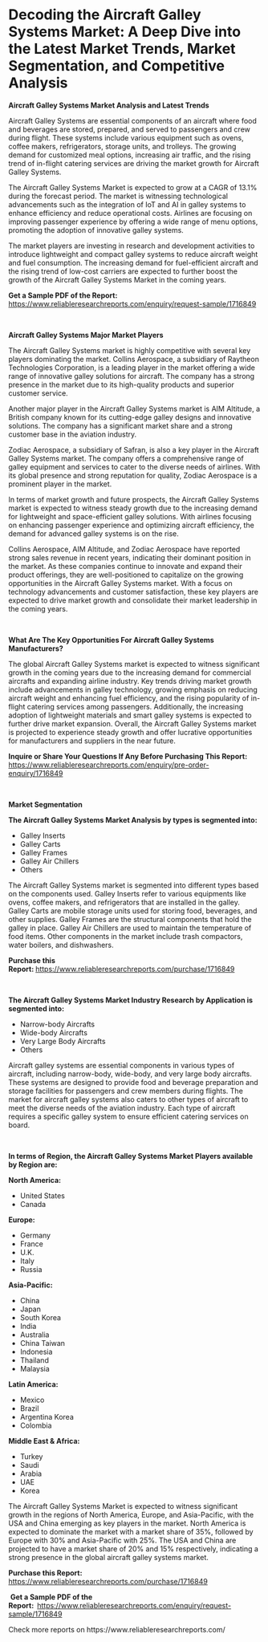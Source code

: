 <p><h1>Decoding the Aircraft Galley Systems Market: A Deep Dive into the Latest Market Trends, Market Segmentation, and Competitive Analysis</h1></p><p><strong>Aircraft Galley Systems Market Analysis and Latest Trends</strong></p>
<p><p>Aircraft Galley Systems are essential components of an aircraft where food and beverages are stored, prepared, and served to passengers and crew during flight. These systems include various equipment such as ovens, coffee makers, refrigerators, storage units, and trolleys. The growing demand for customized meal options, increasing air traffic, and the rising trend of in-flight catering services are driving the market growth for Aircraft Galley Systems.</p><p>The Aircraft Galley Systems Market is expected to grow at a CAGR of 13.1% during the forecast period. The market is witnessing technological advancements such as the integration of IoT and AI in galley systems to enhance efficiency and reduce operational costs. Airlines are focusing on improving passenger experience by offering a wide range of menu options, promoting the adoption of innovative galley systems.</p><p>The market players are investing in research and development activities to introduce lightweight and compact galley systems to reduce aircraft weight and fuel consumption. The increasing demand for fuel-efficient aircraft and the rising trend of low-cost carriers are expected to further boost the growth of the Aircraft Galley Systems Market in the coming years.</p></p>
<p><strong>Get a Sample PDF of the Report:&nbsp;</strong> <a href="https://www.reliableresearchreports.com/enquiry/request-sample/1716849">https://www.reliableresearchreports.com/enquiry/request-sample/1716849</a></p>
<p>&nbsp;</p>
<p><strong>Aircraft Galley Systems Major Market Players</strong></p>
<p><p>The Aircraft Galley Systems market is highly competitive with several key players dominating the market. Collins Aerospace, a subsidiary of Raytheon Technologies Corporation, is a leading player in the market offering a wide range of innovative galley solutions for aircraft. The company has a strong presence in the market due to its high-quality products and superior customer service.</p><p>Another major player in the Aircraft Galley Systems market is AIM Altitude, a British company known for its cutting-edge galley designs and innovative solutions. The company has a significant market share and a strong customer base in the aviation industry.</p><p>Zodiac Aerospace, a subsidiary of Safran, is also a key player in the Aircraft Galley Systems market. The company offers a comprehensive range of galley equipment and services to cater to the diverse needs of airlines. With its global presence and strong reputation for quality, Zodiac Aerospace is a prominent player in the market.</p><p>In terms of market growth and future prospects, the Aircraft Galley Systems market is expected to witness steady growth due to the increasing demand for lightweight and space-efficient galley solutions. With airlines focusing on enhancing passenger experience and optimizing aircraft efficiency, the demand for advanced galley systems is on the rise.</p><p>Collins Aerospace, AIM Altitude, and Zodiac Aerospace have reported strong sales revenue in recent years, indicating their dominant position in the market. As these companies continue to innovate and expand their product offerings, they are well-positioned to capitalize on the growing opportunities in the Aircraft Galley Systems market. With a focus on technology advancements and customer satisfaction, these key players are expected to drive market growth and consolidate their market leadership in the coming years.</p></p>
<p>&nbsp;</p>
<p><strong>What Are The Key Opportunities For Aircraft Galley Systems Manufacturers?</strong></p>
<p><p>The global Aircraft Galley Systems market is expected to witness significant growth in the coming years due to the increasing demand for commercial aircrafts and expanding airline industry. Key trends driving market growth include advancements in galley technology, growing emphasis on reducing aircraft weight and enhancing fuel efficiency, and the rising popularity of in-flight catering services among passengers. Additionally, the increasing adoption of lightweight materials and smart galley systems is expected to further drive market expansion. Overall, the Aircraft Galley Systems market is projected to experience steady growth and offer lucrative opportunities for manufacturers and suppliers in the near future.</p></p>
<p><strong>Inquire or Share Your Questions If Any Before Purchasing This Report:</strong> <a href="https://www.reliableresearchreports.com/enquiry/pre-order-enquiry/1716849">https://www.reliableresearchreports.com/enquiry/pre-order-enquiry/1716849</a></p>
<p>&nbsp;</p>
<p><strong>Market Segmentation</strong></p>
<p><strong>The Aircraft Galley Systems Market Analysis by types is segmented into:</strong></p>
<p><ul><li>Galley Inserts</li><li>Galley Carts</li><li>Galley Frames</li><li>Galley Air Chillers</li><li>Others</li></ul></p>
<p><p>The Aircraft Galley Systems market is segmented into different types based on the components used. Galley Inserts refer to various equipments like ovens, coffee makers, and refrigerators that are installed in the galley. Galley Carts are mobile storage units used for storing food, beverages, and other supplies. Galley Frames are the structural components that hold the galley in place. Galley Air Chillers are used to maintain the temperature of food items. Other components in the market include trash compactors, water boilers, and dishwashers.</p></p>
<p><strong>Purchase this Report:&nbsp;</strong><a href="https://www.reliableresearchreports.com/purchase/1716849">https://www.reliableresearchreports.com/purchase/1716849</a></p>
<p>&nbsp;</p>
<p><strong>The Aircraft Galley Systems Market Industry Research by Application is segmented into:</strong></p>
<p><ul><li>Narrow-body Aircrafts</li><li>Wide-body Aircrafts</li><li>Very Large Body Aircrafts</li><li>Others</li></ul></p>
<p><p>Aircraft galley systems are essential components in various types of aircraft, including narrow-body, wide-body, and very large body aircrafts. These systems are designed to provide food and beverage preparation and storage facilities for passengers and crew members during flights. The market for aircraft galley systems also caters to other types of aircraft to meet the diverse needs of the aviation industry. Each type of aircraft requires a specific galley system to ensure efficient catering services on board.</p></p>
<p>&nbsp;</p>
<p><strong>In terms of Region, the Aircraft Galley Systems Market Players available by Region are:</strong></p>
<p>
    <p> <strong> North America: </strong>
        <ul>
            <li>United States</li>
            <li>Canada</li>
        </ul>
        </p> 
    <p> <strong> Europe: </strong>
        <ul>
            <li>Germany</li>
            <li>France</li>
            <li>U.K.</li>
            <li>Italy</li>
            <li>Russia</li>
        </ul>
        </p> 
    <p> <strong> Asia-Pacific: </strong>
        <ul>
            <li>China</li>
            <li>Japan</li>
            <li>South Korea</li>
            <li>India</li>
            <li>Australia</li>
            <li>China Taiwan</li>
            <li>Indonesia</li>
            <li>Thailand</li>
            <li>Malaysia</li>
        </ul>
        </p> 
    <p> <strong> Latin America: </strong>
        <ul>
            <li>Mexico</li>
            <li>Brazil</li>
            <li>Argentina Korea</li>
            <li>Colombia</li>
        </ul>
        </p> 
    <p> <strong> Middle East & Africa: </strong>
        <ul>
            <li>Turkey</li>
            <li>Saudi</li>
            <li>Arabia</li>
            <li>UAE</li>
            <li>Korea</li>
        </ul>
    </p>
    </p>
<p><p>The Aircraft Galley Systems Market is expected to witness significant growth in the regions of North America, Europe, and Asia-Pacific, with the USA and China emerging as key players in the market. North America is expected to dominate the market with a market share of 35%, followed by Europe with 30% and Asia-Pacific with 25%. The USA and China are projected to have a market share of 20% and 15% respectively, indicating a strong presence in the global aircraft galley systems market.</p></p>
<p><strong>Purchase this Report: </strong><a href="https://www.reliableresearchreports.com/purchase/1716849">https://www.reliableresearchreports.com/purchase/1716849</a></p>
<p>&nbsp;<strong>Get a Sample PDF of the Report:&nbsp;&nbsp;</strong><a href="https://www.reliableresearchreports.com/enquiry/request-sample/1716849">https://www.reliableresearchreports.com/enquiry/request-sample/1716849</a></p>
<p><strong></strong></p>
<p>Check more reports on https://www.reliableresearchreports.com/</p>
